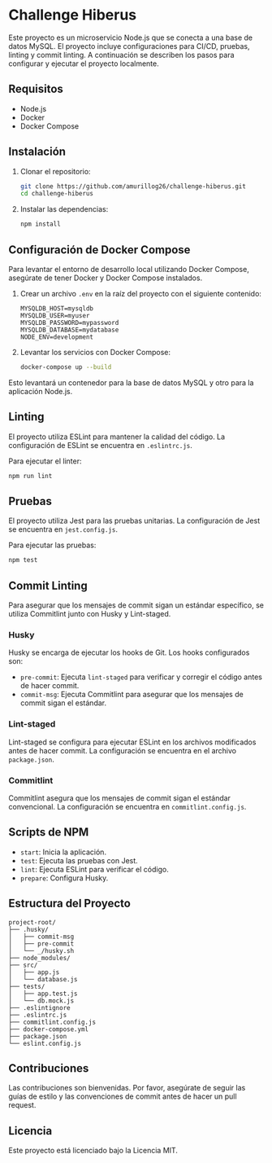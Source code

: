 
# Challenge Hiberus

Este proyecto es un microservicio Node.js que se conecta a una base de datos MySQL. El proyecto incluye configuraciones para CI/CD, pruebas, linting y commit linting. A continuación se describen los pasos para configurar y ejecutar el proyecto localmente.

## Requisitos

- Node.js
- Docker
- Docker Compose

## Instalación

1. Clonar el repositorio:

    ```bash
    git clone https://github.com/amurillog26/challenge-hiberus.git
    cd challenge-hiberus
    ```

2. Instalar las dependencias:

    ```bash
    npm install
    ```

## Configuración de Docker Compose

Para levantar el entorno de desarrollo local utilizando Docker Compose, asegúrate de tener Docker y Docker Compose instalados.

1. Crear un archivo `.env` en la raíz del proyecto con el siguiente contenido:

    ```env
    MYSQLDB_HOST=mysqldb
    MYSQLDB_USER=myuser
    MYSQLDB_PASSWORD=mypassword
    MYSQLDB_DATABASE=mydatabase
    NODE_ENV=development
    ```

2. Levantar los servicios con Docker Compose:

    ```bash
    docker-compose up --build
    ```

Esto levantará un contenedor para la base de datos MySQL y otro para la aplicación Node.js.

## Linting

El proyecto utiliza ESLint para mantener la calidad del código. La configuración de ESLint se encuentra en `.eslintrc.js`.

Para ejecutar el linter:

```bash
npm run lint
```

## Pruebas

El proyecto utiliza Jest para las pruebas unitarias. La configuración de Jest se encuentra en `jest.config.js`.

Para ejecutar las pruebas:

```bash
npm test
```

## Commit Linting

Para asegurar que los mensajes de commit sigan un estándar específico, se utiliza Commitlint junto con Husky y Lint-staged.

### Husky

Husky se encarga de ejecutar los hooks de Git. Los hooks configurados son:

- `pre-commit`: Ejecuta `lint-staged` para verificar y corregir el código antes de hacer commit.
- `commit-msg`: Ejecuta Commitlint para asegurar que los mensajes de commit sigan el estándar.

### Lint-staged

Lint-staged se configura para ejecutar ESLint en los archivos modificados antes de hacer commit. La configuración se encuentra en el archivo `package.json`.

### Commitlint

Commitlint asegura que los mensajes de commit sigan el estándar convencional. La configuración se encuentra en `commitlint.config.js`.

## Scripts de NPM

- `start`: Inicia la aplicación.
- `test`: Ejecuta las pruebas con Jest.
- `lint`: Ejecuta ESLint para verificar el código.
- `prepare`: Configura Husky.

## Estructura del Proyecto

```
project-root/
├── .husky/
│   ├── commit-msg
│   ├── pre-commit
│   └── _/husky.sh
├── node_modules/
├── src/
│   ├── app.js
│   └── database.js
├── tests/
│   ├── app.test.js
│   └── db.mock.js
├── .eslintignore
├── .eslintrc.js
├── commitlint.config.js
├── docker-compose.yml
├── package.json
└── eslint.config.js
```

## Contribuciones

Las contribuciones son bienvenidas. Por favor, asegúrate de seguir las guías de estilo y las convenciones de commit antes de hacer un pull request.

## Licencia

Este proyecto está licenciado bajo la Licencia MIT.
